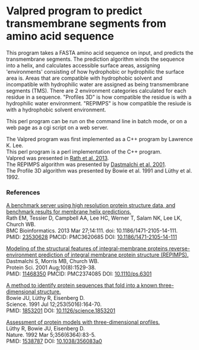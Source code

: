 Valpred program to predict transmembrane segments from amino acid sequence
==========================================================================

This program takes a FASTA amino acid sequence on input, and predicts the transmembrane segments.
The prediction algorithm winds the sequence into a helix, and calculates accessible surface areas,
assigning 'environments' consisting of how hydrophobic or hydrophilic the surface area is.
Areas that are compatible with hydrophobic solvent and incompatible with hydrophilic water
are assigned as being transmembrane segments (TMS).
There are 2 environment categories calculated for each residue in a sequence.
"Profiles 3D" is how compatible the residue is with a hydrophilic water environment.
"REPIMPS" is how compatible the resiude is with a hydrophobic solvent environment.

This perl program can be run on the command line in batch mode,
or on a web page as a cgi script on a web server.

The Valpred program was first implemented as a C++ program by Lawrence K. Lee.  
This perl program is a perl implementation of the C++ program.  
Valpred was presented in [Rath et al. 2013](https://www.ncbi.nlm.nih.gov/pubmed/?term=23530628).  
The REPIMPS algorithm was presented by [Dastmalchi et al. 2001](https://www.ncbi.nlm.nih.gov/pubmed/11468350).  
The Profile 3D algorithm was presented by Bowie et al. 1991 and Lüthy et al. 1992.  

### References

[A benchmark server using high resolution protein structure data, and benchmark results for membrane helix predictions.](https://www.ncbi.nlm.nih.gov/pubmed/?term=23530628)  
Rath EM, Tessier D, Campbell AA, Lee HC, Werner T, Salam NK, Lee LK, Church WB.  
BMC Bioinformatics. 2013 Mar 27;14:111. doi: 10.1186/1471-2105-14-111.  
PMID: [23530628](https://www.ncbi.nlm.nih.gov/pubmed/23530628) PMCID: PMC3620685 DOI: [10.1186/1471-2105-14-111](https://bmcbioinformatics.biomedcentral.com/articles/10.1186/1471-2105-14-111)  

[Modeling of the structural features of integral-membrane proteins reverse-environment prediction of integral membrane protein structure (REPIMPS).](https://www.ncbi.nlm.nih.gov/pubmed/11468350)  
Dastmalchi S, Morris MB, Church WB.  
Protein Sci. 2001 Aug;10(8):1529-38.  
PMID: [11468350](https://www.ncbi.nlm.nih.gov/pubmed/11468350) PMCID: PMC2374085 DOI: [10.1110/ps.6301](https://onlinelibrary.wiley.com/doi/full/10.1110/ps.6301)  

[A method to identify protein sequences that fold into a known three-dimensional structure.](https://www.ncbi.nlm.nih.gov/pubmed/1853201)  
Bowie JU, Lüthy R, Eisenberg D.  
Science. 1991 Jul 12;253(5016):164-70.  
PMID: [1853201](https://www.ncbi.nlm.nih.gov/pubmed/1853201) DOI: [10.1126/science.1853201](https://doi.org/10.1126/science.1853201)  

[Assessment of protein models with three-dimensional profiles.](https://www.ncbi.nlm.nih.gov/pubmed/1538787)  
Lüthy R, Bowie JU, Eisenberg D.  
Nature. 1992 Mar 5;356(6364):83-5.  
PMID: [1538787](https://www.ncbi.nlm.nih.gov/pubmed/1538787) DOI: [10.1038/356083a0](https://www.nature.com/articles/356083a0)

